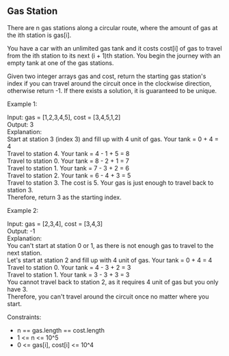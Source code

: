 ## Gas Station
There are n gas stations along a circular route, where the amount of gas at the ith station is gas[i].

You have a car with an unlimited gas tank and it costs cost[i] of gas to travel from the ith station to its next (i + 1)th station. You begin the journey with an empty tank at one of the gas stations.

Given two integer arrays gas and cost, return the starting gas station's index if you can travel around the circuit once in the clockwise direction, otherwise return -1. If there exists a solution, it is guaranteed to be unique.

 

Example 1:

Input: gas = [1,2,3,4,5], cost = [3,4,5,1,2] <br>
Output: 3 <br>
Explanation:<br>
Start at station 3 (index 3) and fill up with 4 unit of gas. Your tank = 0 + 4 = 4<br>
Travel to station 4. Your tank = 4 - 1 + 5 = 8<br>
Travel to station 0. Your tank = 8 - 2 + 1 = 7<br>
Travel to station 1. Your tank = 7 - 3 + 2 = 6<br>
Travel to station 2. Your tank = 6 - 4 + 3 = 5<br>
Travel to station 3. The cost is 5. Your gas is just enough to travel back to station 3.<br>
Therefore, return 3 as the starting index.<br>

Example 2:

Input: gas = [2,3,4], cost = [3,4,3]<br>
Output: -1<br>
Explanation:<br>
You can't start at station 0 or 1, as there is not enough gas to travel to the next station.<br>
Let's start at station 2 and fill up with 4 unit of gas. Your tank = 0 + 4 = 4<br>
Travel to station 0. Your tank = 4 - 3 + 2 = 3<br>
Travel to station 1. Your tank = 3 - 3 + 3 = 3<br>
You cannot travel back to station 2, as it requires 4 unit of gas but you only have 3.<br>
Therefore, you can't travel around the circuit once no matter where you start.<br>
 

Constraints:

- n == gas.length == cost.length<br>
- 1 <= n <= 10^5<br>
- 0 <= gas[i], cost[i] <= 10^4<br>
